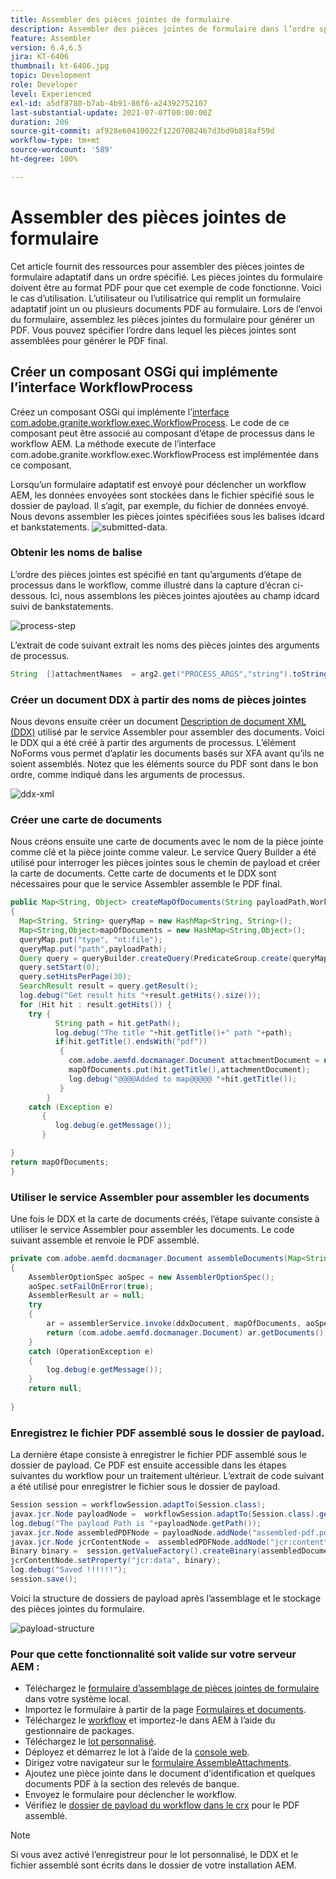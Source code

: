 ```yaml
---
title: Assembler des pièces jointes de formulaire
description: Assembler des pièces jointes de formulaire dans l’ordre spécifié
feature: Assembler
version: 6.4,6.5
jira: KT-6406
thumbnail: kt-6406.jpg
topic: Development
role: Developer
level: Experienced
exl-id: a5df8780-b7ab-4b91-86f6-a24392752107
last-substantial-update: 2021-07-07T00:00:00Z
duration: 206
source-git-commit: af928e60410022f12207082467d3bd9b818af59d
workflow-type: tm+mt
source-wordcount: '589'
ht-degree: 100%

---
```


# Assembler des pièces jointes de formulaire

Cet article fournit des ressources pour assembler des pièces jointes de formulaire adaptatif dans un ordre spécifié. Les pièces jointes du formulaire doivent être au format PDF pour que cet exemple de code fonctionne. Voici le cas d’utilisation.
L’utilisateur ou l’utilisatrice qui remplit un formulaire adaptatif joint un ou plusieurs documents PDF au formulaire.
Lors de l’envoi du formulaire, assemblez les pièces jointes du formulaire pour générer un PDF. Vous pouvez spécifier l’ordre dans lequel les pièces jointes sont assemblées pour générer le PDF final.

## Créer un composant OSGi qui implémente l’interface WorkflowProcess

Créez un composant OSGi qui implémente l’[interface com.adobe.granite.workflow.exec.WorkflowProcess](https://helpx.adobe.com/experience-manager/6-5/sites/developing/using/reference-materials/javadoc/com/adobe/granite/workflow/exec/WorkflowProcess.html). Le code de ce composant peut être associé au composant d’étape de processus dans le workflow AEM. La méthode execute de l’interface com.adobe.granite.workflow.exec.WorkflowProcess est implémentée dans ce composant.

Lorsqu’un formulaire adaptatif est envoyé pour déclencher un workflow AEM, les données envoyées sont stockées dans le fichier spécifié sous le dossier de payload. Il s’agit, par exemple, du fichier de données envoyé. Nous devons assembler les pièces jointes spécifiées sous les balises idcard et bankstatements.
![submitted-data](assets/submitted-data.JPG).

### Obtenir les noms de balise

L’ordre des pièces jointes est spécifié en tant qu’arguments d’étape de processus dans le workflow, comme illustré dans la capture d’écran ci-dessous. Ici, nous assemblons les pièces jointes ajoutées au champ idcard suivi de bankstatements.

![process-step](assets/process-step.JPG)

L’extrait de code suivant extrait les noms des pièces jointes des arguments de processus.

```java
String  []attachmentNames  = arg2.get("PROCESS_ARGS","string").toString().split(",");
```

### Créer un document DDX à partir des noms de pièces jointes

Nous devons ensuite créer un document [Description de document XML (DDX)](https://helpx.adobe.com/pdf/aem-forms/6-2/ddxRef.pdf) utilisé par le service Assembler pour assembler des documents. Voici le DDX qui a été créé à partir des arguments de processus. L’élément NoForms vous permet d’aplatir les documents basés sur XFA avant qu’ils ne soient assemblés. Notez que les éléments source du PDF sont dans le bon ordre, comme indiqué dans les arguments de processus.

![ddx-xml](assets/ddx.PNG)

### Créer une carte de documents

Nous créons ensuite une carte de documents avec le nom de la pièce jointe comme clé et la pièce jointe comme valeur. Le service Query Builder a été utilisé pour interroger les pièces jointes sous le chemin de payload et créer la carte de documents. Cette carte de documents et le DDX sont nécessaires pour que le service Assembler assemble le PDF final.

```java
public Map<String, Object> createMapOfDocuments(String payloadPath,WorkflowSession workflowSession )
{
  Map<String, String> queryMap = new HashMap<String, String>();
  Map<String,Object>mapOfDocuments = new HashMap<String,Object>();
  queryMap.put("type", "nt:file");
  queryMap.put("path",payloadPath);
  Query query = queryBuilder.createQuery(PredicateGroup.create(queryMap),workflowSession.adaptTo(Session.class));
  query.setStart(0);
  query.setHitsPerPage(30);
  SearchResult result = query.getResult();
  log.debug("Get result hits "+result.getHits().size());
  for (Hit hit : result.getHits()) {
    try {
          String path = hit.getPath();
          log.debug("The title "+hit.getTitle()+" path "+path);
          if(hit.getTitle().endsWith("pdf"))
           {
             com.adobe.aemfd.docmanager.Document attachmentDocument = new com.adobe.aemfd.docmanager.Document(path);
             mapOfDocuments.put(hit.getTitle(),attachmentDocument);
             log.debug("@@@@Added to map@@@@@ "+hit.getTitle());
           }
        }
    catch (Exception e)
       {
          log.debug(e.getMessage());
       }

}
return mapOfDocuments;
}
```

### Utiliser le service Assembler pour assembler les documents

Une fois le DDX et la carte de documents créés, l’étape suivante consiste à utiliser le service Assembler pour assembler les documents.
Le code suivant assemble et renvoie le PDF assemblé.

```java
private com.adobe.aemfd.docmanager.Document assembleDocuments(Map<String, Object> mapOfDocuments, com.adobe.aemfd.docmanager.Document ddxDocument)
{
    AssemblerOptionSpec aoSpec = new AssemblerOptionSpec();
    aoSpec.setFailOnError(true);
    AssemblerResult ar = null;
    try
    {
        ar = assemblerService.invoke(ddxDocument, mapOfDocuments, aoSpec);
        return (com.adobe.aemfd.docmanager.Document) ar.getDocuments().get("GeneratedDocument.pdf");
    }
    catch (OperationException e)
    {
        log.debug(e.getMessage());
    }
    return null;
    
}
```

### Enregistrez le fichier PDF assemblé sous le dossier de payload.

La dernière étape consiste à enregistrer le fichier PDF assemblé sous le dossier de payload. Ce PDF est ensuite accessible dans les étapes suivantes du workflow pour un traitement ultérieur.
L’extrait de code suivant a été utilisé pour enregistrer le fichier sous le dossier de payload.

```java
Session session = workflowSession.adaptTo(Session.class);
javax.jcr.Node payloadNode =  workflowSession.adaptTo(Session.class).getNode(workItem.getWorkflowData().getPayload().toString());
log.debug("The payload Path is "+payloadNode.getPath());
javax.jcr.Node assembledPDFNode = payloadNode.addNode("assembled-pdf.pdf", "nt:file"); 
javax.jcr.Node jcrContentNode =  assembledPDFNode.addNode("jcr:content", "nt:resource");
Binary binary =  session.getValueFactory().createBinary(assembledDocument.getInputStream());
jcrContentNode.setProperty("jcr:data", binary);
log.debug("Saved !!!!!!"); 
session.save();
```

Voici la structure de dossiers de payload après l’assemblage et le stockage des pièces jointes du formulaire.

![payload-structure](assets/payload-structure.JPG)

### Pour que cette fonctionnalité soit valide sur votre serveur AEM :

* Téléchargez le [formulaire d’assemblage de pièces jointes de formulaire](assets/assemble-form-attachments-af.zip) dans votre système local.
* Importez le formulaire à partir de la page [Formulaires et documents](http://localhost:4502/aem/forms.html/content/dam/formsanddocuments).
* Téléchargez le [workflow](assets/assemble-form-attachments.zip) et importez-le dans AEM à l’aide du gestionnaire de packages.
* Téléchargez le [lot personnalisé](assets/assembletaskattachments.assembletaskattachments.core-1.0-SNAPSHOT.jar).
* Déployez et démarrez le lot à l’aide de la [console web](http://localhost:4502/system/console/bundles).
* Dirigez votre navigateur sur le [formulaire AssembleAttachments](http://localhost:4502/content/dam/formsanddocuments/assembleattachments/jcr:content?wcmmode=disabled).
* Ajoutez une pièce jointe dans le document d’identification et quelques documents PDF à la section des relevés de banque.
* Envoyez le formulaire pour déclencher le workflow.
* Vérifiez le [dossier de payload du workflow dans le crx](http://localhost:4502/crx/de/index.jsp#/var/fd/dashboard/payload) pour le PDF assemblé.

>[!NOTE]
> Si vous avez activé l’enregistreur pour le lot personnalisé, le DDX et le fichier assemblé sont écrits dans le dossier de votre installation AEM.

